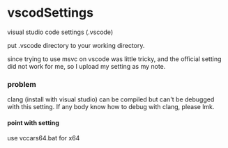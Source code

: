 # vscodSettings
visual studio code settings (.vscode)

put .vscode directory to your working directory.

since trying to use msvc on vscode was little tricky,
and the official setting did not work for me, so
I upload my setting as my note.


### problem
clang (install with visual studio) can be compiled but can't be debugged with this setting.
If any body know how to debug with clang, please lmk.


#### point with setting

use vccars64.bat for x64